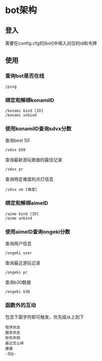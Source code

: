 # bot架构
## 登入
需要在config.cfg的[bot]中填入对应的id和令牌  
## 使用
### 查询bot是否在线
```
/ping 
```
### 绑定和解绑konamiID
```
/konami bind [ID]
/konami unbind
```
### 使用konamiID查询sdvx分数
查询best 50  
```
/sdvx b50
```
查询最新游玩歌曲的最佳记录
```
/sdvx pr
```
查询特定难度的点灯信息
```
/sdvx sm [难度]
```
### 绑定和解绑aimeID
```
/aime bind [ID]
/aime unbind
```
### 使用aimeID查询ongeki分数
查询用户信息
```
/ongeki user
```
查询最近游玩记录
```
/ongeki pr
```
查询b30数据
```
/ongeki b30
```
### 函数外的互动
包含下面字符即可触发，优先级从上到下
```
程序状态
服务状态
软件声明
最近怎么样
摸摸
-仅@-
```